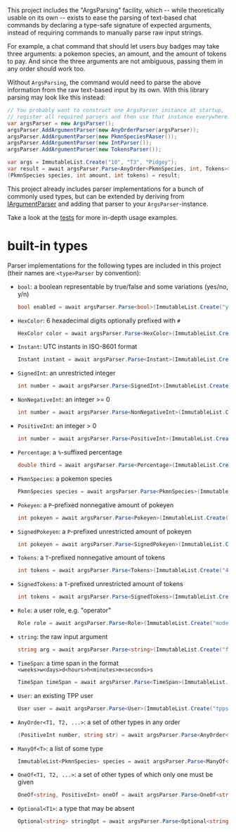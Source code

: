 ﻿This project includes the "ArgsParsing" facility, which
-- while theoretically usable on its own -- exists to ease the parsing
of text-based chat commands by declaring a type-safe signature of expected arguments,
instead of requiring commands to manually parse raw input strings.

For example, a chat command that should let users buy badges may take three arguments:
a pokemon species, an amount, and the amount of tokens to pay.
And since the three arguments are not ambiguous, passing them in any order should work too.

Without `ArgsParsing`, the command would need to parse the above information
from the raw text-based input by its own.
With this library parsing may look like this instead:
```c#
// You probably want to construct one ArgsParser instance at startup,
// register all required parsers and then use that instance everywhere.
var argsParser = new ArgsParser();
argsParser.AddArgumentParser(new AnyOrderParser(argsParser));
argsParser.AddArgumentParser(new PkmnSpeciesPAaser());
argsParser.AddArgumentParser(new IntParser());
argsParser.AddArgumentParser(new TokensParser());

var args = ImmutableList.Create("10", "T3", "Pidgey");
var result = await argsParser.Parse<AnyOrder<PkmnSpecies, int, Tokens>>(args);
(PkmnSpecies species, int amount, int tokens) = result;
```

This project already includes parser implementations for a bunch of commonly used types,
but can be extended by deriving from [IArgumentParser](IArgumentParser.cs)
and adding that parser to your `ArgsParser`-instance.

Take a look at the [tests](../tests/TPP.ArgsParsing.Tests) for more in-depth usage examples.

# built-in types

Parser implementations for the following types are included in this project (their names are `<type>Parser` by convention):

- `bool`: a boolean representable by true/false and some variations (yes/no, y/n)
  ```c#
  bool enabled = await argsParser.Parse<bool>(ImmutableList.Create("yes"))
  ```
- `HexColor`: 6 hexadecimal digits optionally prefixed with `#`
  ```c#
  HexColor color = await argsParser.Parse<HexColor>(ImmutableList.Create("#ff0000"))
  ```
- `Instant`: UTC instants in ISO-8601 format
  ```c#
  Instant instant = await argsParser.Parse<Instant>(ImmutableList.Create("2014-02-12T15:30:00Z"))
  ```
- `SignedInt`: an unrestricted integer
  ```c#
  int number = await argsParser.Parse<SignedInt>(ImmutableList.Create("-42"))
  ```
- `NonNegativeInt`: an integer >= 0
  ```c#
  int number = await argsParser.Parse<NonNegativeInt>(ImmutableList.Create("0"))
  ```
- `PositiveInt`: an integer > 0
  ```c#
  int number = await argsParser.Parse<PositiveInt>(ImmutableList.Create("42"))
  ```
- `Percentage`: a `%`-suffixed percentage
  ```c#
  double third = await argsParser.Parse<Percentage>(ImmutableList.Create("33.3%")).AsDecimal
  ```
- `PkmnSpecies`: a pokemon species
  ```c#
  PkmnSpecies species = await argsParser.Parse<PkmnSpecies>(ImmutableList.Create("Pikachu"))
  ```
- `Pokeyen`: a `P`-prefixed nonnegative amount of pokeyen
  ```c#
  int pokeyen = await argsParser.Parse<Pokeyen>(ImmutableList.Create("42"))
  ```
- `SignedPokeyen`: a `P`-prefixed unrestricted amount of pokeyen
  ```c#
  int pokeyen = await argsParser.Parse<SignedPokeyen>(ImmutableList.Create("-42"))
  ```
- `Tokens`: a `T`-prefixed nonnegative amount of tokens
  ```c#
  int tokens = await argsParser.Parse<Tokens>(ImmutableList.Create("42"))
  ```
- `SignedTokens`: a `T`-prefixed unrestricted amount of tokens
  ```c#
  int tokens = await argsParser.Parse<SignedTokens>(ImmutableList.Create("-42"))
  ```
- `Role`: a user role, e.g. "operator"
  ```c#
  Role role = await argsParser.Parse<Role>(ImmutableList.Create("moderator"))
  ```
- `string`: the raw input argument
  ```c#
  string arg = await argsParser.Parse<string>(ImmutableList.Create("foo"))
  ```
- `TimeSpan`: a time span in the format `<weeks>w<days>d<hours>h<minutes>m<seconds>s`
  ```c#
  TimeSpan timeSpan = await argsParser.Parse<TimeSpan>(ImmutableList.Create("2m30s"))
  ```
- `User`: an existing TPP user
  ```c#
  User user = await argsParser.Parse<User>(ImmutableList.Create("tppsimulator"))
  ```
- `AnyOrder<T1, T2, ...>`: a set of other types in any order
  ```c#
  (PositiveInt number, string str) = await argsParser.Parse<AnyOrder<PositiveInt, string>>(ImmutableList.Create("abc", "123"))
  ```
- `ManyOf<T>`: a list of some type
  ```c#
  ImmutableList<PkmnSpecies> species = await argsParser.Parse<ManyOf<PkmnSpecies>>(ImmutableList.Create("Pikachu", "Pidgey"))
  ```
- `OneOf<T1, T2, ...>`: a set of other types of which only one must be given
  ```c#
  OneOf<string, PositiveInt> oneOf = await argsParser.Parse<OneOf<string, PositiveInt>>(ImmutableList.Create("foo"))
  ```
- `Optional<T1>`: a type that may be absent
  ```c#
  Optional<string> stringOpt = await argsParser.Parse<Optional<string>>(ImmutableList.Create<string>())
  ```
